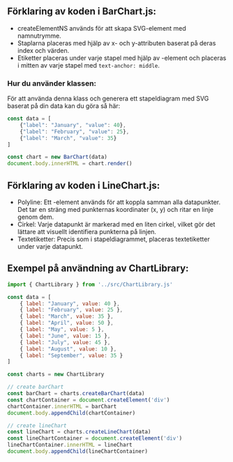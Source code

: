 ## Förklaring av koden i BarChart.js:
* createElementNS används för att skapa SVG-element med namnutrymme.
* Staplarna placeras med hjälp av x- och y-attributen baserat på deras index och värden.
* Etiketter placeras under varje stapel med hjälp av <text>-element och placeras i mitten av varje stapel med `text-anchor: middle`.

### Hur du använder klassen:
För att använda denna klass och generera ett stapeldiagram med SVG baserat på din data kan du göra så här:

```javascript
const data = [
    {"label": "January", "value": 40},
    {"label": "February", "value": 25},
    {"label": "March", "value": 35}
]

const chart = new BarChart(data)
document.body.innerHTML = chart.render()
```

## Förklaring av koden i LineChart.js:
* Polyline: Ett <polyline>-element används för att koppla samman alla datapunkter. Det tar en sträng med punkternas koordinater (x, y) och ritar en linje genom dem.
* Cirkel: Varje datapunkt är markerad med en liten cirkel, vilket gör det lättare att visuellt identifiera punkterna på linjen.
* Textetiketter: Precis som i stapeldiagrammet, placeras textetiketter under varje datapunkt.

## Exempel på användning av ChartLibrary:

```javascript
import { ChartLibrary } from '../src/ChartLibrary.js'

const data = [
    { label: "January", value: 40 },
    { label: "February", value: 25 },
    { label: "March", value: 35 },
    { label: "April", value: 50 },
    { label: "May", value: 5 },
    { label: "June", value: 15 },
    { label: "July", value: 45 },
    { label: "August", value: 10 },
    { label: "September", value: 35 }
]

const charts = new ChartLibrary

// create barChart
const barChart = charts.createBarChart(data)
const chartContainer = document.createElement('div')
chartContainer.innerHTML = barChart
document.body.appendChild(chartContainer)

// create lineChart
const lineChart = charts.createLineChart(data)
const lineChartContainer = document.createElement('div')
lineChartContainer.innerHTML = lineChart
document.body.appendChild(lineChartContainer)
```
